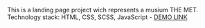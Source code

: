 This is a landing page project wich represents a musium THE MET.
Technology stack: HTML, CSS, SCSS, JavaScript
    - [DEMO LINK](https://kuznetsova-anastasiia.github.io/met-landing/)
